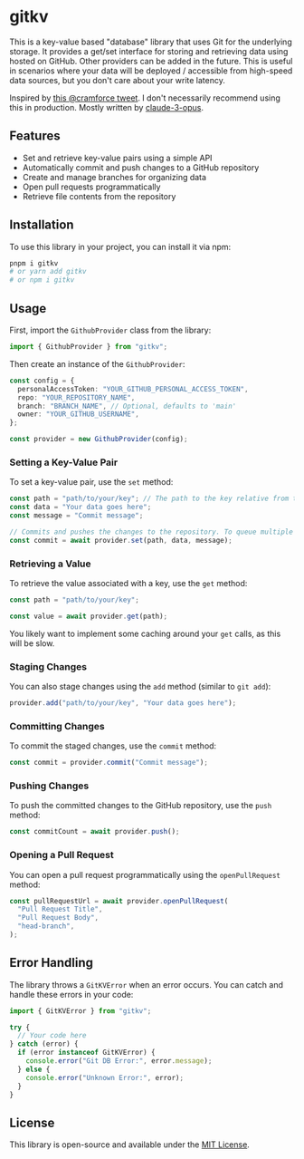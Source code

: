 # gitkv

This is a key-value based "database" library that uses Git for the underlying storage. It provides a get/set interface for storing and retrieving data using hosted on GitHub. Other providers can be added in the future. This is useful in scenarios where your data will be deployed / accessible from high-speed
data sources, but you don't care about your write latency.

Inspired by [this @cramforce tweet](https://twitter.com/cramforce/status/1441060730730734593). I don't necessarily recommend using this in production.
Mostly written by [claude-3-opus](https://www.anthropic.com/news/claude-3-family).

## Features

- Set and retrieve key-value pairs using a simple API
- Automatically commit and push changes to a GitHub repository
- Create and manage branches for organizing data
- Open pull requests programmatically
- Retrieve file contents from the repository

## Installation

To use this library in your project, you can install it via npm:

```bash
pnpm i gitkv
# or yarn add gitkv
# or npm i gitkv
```

## Usage

First, import the `GithubProvider` class from the library:

```typescript
import { GithubProvider } from "gitkv";
```

Then create an instance of the `GithubProvider`:

```typescript
const config = {
  personalAccessToken: "YOUR_GITHUB_PERSONAL_ACCESS_TOKEN",
  repo: "YOUR_REPOSITORY_NAME",
  branch: "BRANCH_NAME", // Optional, defaults to 'main'
  owner: "YOUR_GITHUB_USERNAME",
};

const provider = new GithubProvider(config);
```

### Setting a Key-Value Pair

To set a key-value pair, use the `set` method:

```typescript
const path = "path/to/your/key"; // The path to the key relative from the root of the repository
const data = "Your data goes here";
const message = "Commit message";

// Commits and pushes the changes to the repository. To queue multiple changes, use the `add` method.
const commit = await provider.set(path, data, message);
```

### Retrieving a Value

To retrieve the value associated with a key, use the `get` method:

```typescript
const path = "path/to/your/key";

const value = await provider.get(path);
```

You likely want to implement some caching around your `get` calls, as this will be slow.

### Staging Changes

You can also stage changes using the `add` method (similar to `git add`):

```typescript
provider.add("path/to/your/key", "Your data goes here");
```

### Committing Changes

To commit the staged changes, use the `commit` method:

```typescript
const commit = provider.commit("Commit message");
```

### Pushing Changes

To push the committed changes to the GitHub repository, use the `push` method:

```typescript
const commitCount = await provider.push();
```

### Opening a Pull Request

You can open a pull request programmatically using the `openPullRequest` method:

```typescript
const pullRequestUrl = await provider.openPullRequest(
  "Pull Request Title",
  "Pull Request Body",
  "head-branch",
);
```

## Error Handling

The library throws a `GitKVError` when an error occurs. You can catch and handle these errors in your code:

```typescript
import { GitKVError } from "gitkv";

try {
  // Your code here
} catch (error) {
  if (error instanceof GitKVError) {
    console.error("Git DB Error:", error.message);
  } else {
    console.error("Unknown Error:", error);
  }
}
```

## License

This library is open-source and available under the [MIT License](LICENSE).
